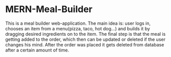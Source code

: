 # MERN-Meal-Builder
This is a meal builder web-application. The main idea is: user logs in, chooses an item from a menu(pizza, taco, hot dog...) and builds it by dragging desired ingredients on to the item. 
The final step is that the meal is getting added to the order, which then can be updated or deleted if the user changes his mind. After the order was placed it gets deleted from database after a certain amount of time.
